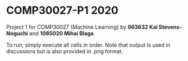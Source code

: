 # COMP30027-P1 2020
Project 1 for COMP30027 (Machine Learning)
by **963632 Kai Stevens-Noguchi** and **1085020 Mihai Blaga**

To run, simply execute all cells in order. Note that output is used in discussions but is also provided in .png format.